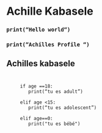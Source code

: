 # Achille Kabasele

### ```print(“Hello world“)```

### ```print(“Achilles Profile “)```

## Achilles kabasele 

#
``` 
     if age ==18:
        print(“tu es adult”)
       
     elif age <15:
        print(“tu es adolescent”)
     
     elif age==0:
        print("tu es bébé")
```

